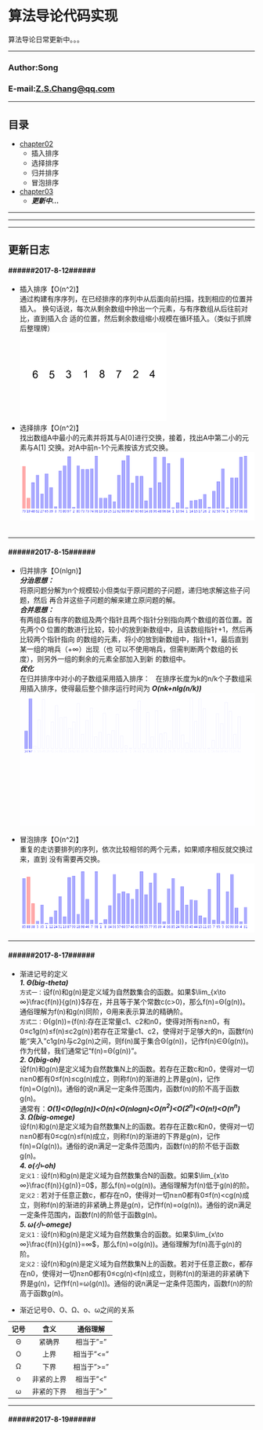 算法导论代码实现
========

算法导论日常更新中。。。
****
### Author:Song
### E-mail:Z.S.Chang@qq.com
****
## 目录
* [chapter02](https://github.com/Changzhisong/Introduction_to_Algorithms/tree/master/chapter02 "跳转到chapter02")
	* 插入排序
	* 选择排序
	* 归并排序
	* 冒泡排序
* [chapter03](https://github.com/Changzhisong/Introduction_to_Algorithms/tree/master/chapter03 "跳转到chapter03")
	* ***更新中...***
	
	
***
---
___

更新日志
-------
#### \######2017-8-12######
* 插入排序【O(n^2)】  
		通过构建有序序列，在已经排序的序列中从后面向前扫描，找到相应的位置并插入。
		换句话说，每次从剩余数组中拎出一个元素，与有序数组从后往前对比，直到插入合
		适的位置，然后剩余数组缩小规模在循环插入。（类似于抓牌后整理牌）  
![动画演示](https://github.com/Changzhisong/Introduction_to_Algorithms/blob/master/chapter02/Doc/Insertion-sort1.gif)  
* 选择排序【O(n^2)】  
		找出数组A中最小的元素并将其与A[0]进行交换，接着，找出A中第二小的元素与A[1]
		交换。对A中前n-1个元素按该方式交换。  
![动画演示](https://github.com/Changzhisong/Introduction_to_Algorithms/blob/master/chapter02/Doc/Selection-Sort.gif)  

-----
#### \######2017-8-15######
* 归并排序【O(nlgn)】  
		***分治思想：***  
		将原问题分解为n个规模较小但类似于原问题的子问题，递归地求解这些子问题，然后
		再合并这些子问题的解来建立原问题的解。  
		***合并思想：***  
		有两组各自有序的数组及两个指针且两个指针分别指向两个数组的首位置。首先两个0
		位置的数进行比较，较小的放到新数组中，且该数组指针+1，然后再比较两个指针指向
		的数组的元素，将小的放到新数组中，指针+1，最后直到某一组的哨兵（+∞）出现（也
		可以不使用哨兵，但需判断两个数组的长度），则另外一组的剩余的元素全部加入到新
		的数组中。    
		***优化***  
		在归并排序中对小的子数组采用插入排序：  
		在排序长度为k的n/k个子数组采用插入排序，使得最后整个排序运行时间为 ***O(nk+nlg(n/k))***  
![动画演示](https://github.com/Changzhisong/Introduction_to_Algorithms/blob/master/chapter02/Doc/Merge-sort.gif)
		
* 冒泡排序【O(n^2)】  
		重复的走访要排列的序列，依次比较相邻的两个元素，如果顺序相反就交换过来，直到
		没有需要再交换。  
![动画演示](https://github.com/Changzhisong/Introduction_to_Algorithms/blob/master/chapter02/Doc/Bubble-Sort.gif)  

-----
#### \######2017-8-17######
* 渐进记号的定义  
		***1. Θ(big-theta)***  
		`方式一：`设f(n)和g(n)是定义域为自然数集合的函数。如果$\lim_{x\to ∞}\frac{f(n)}{g(n)}$存在，并且等于某个常数c(c>0)，那么f(n)=Θ(g(n))。通俗理解为f(n)和g(n)同阶，Θ用来表示算法的精确阶。  
		`方式二：`Θ(g(n))={f(n):存在正常量c1、c2和n0，使得对所有n≥n0，有0≤c1g(n)≤f(n)≤c2g(n)}若存在正常量c1、c2，使得对于足够大的n，函数f(n)能“夹入”c1g(n)与c2g(n)之间，则f(n)属于集合Θ(g(n))，记作f(n)∈Θ(g(n))。作为代替，我们通常记“f(n)=Θ(g(n))”。  
		***2. O(big-oh)***  
		设f(n)和g(n)是定义域为自然数集N上的函数。若存在正数c和n0，使得对一切n≥n0都有0≤f(n)≤cg(n)成立，则称f(n)的渐进的上界是g(n)，记作f(n)=O(g(n))。通俗的说n满足一定条件范围内，函数f(n)的阶不高于函数g(n)。  
		通常有：***O(1)<O(log(n))<O(n)<O(nlogn)<O($n^2$)<O($2^n$)<O(n!)<O($n^n$)***  
		***3. Ω(big-omege)***  
		设f(n)和g(n)是定义域为自然数集N上的函数。若存在正数c和n0，使得对一切n≥n0都有0≤cg(n)≤f(n)成立，则称f(n)的渐进的下界是g(n)，记作f(n)=Ω(g(n))。通俗的说n满足一定条件范围内，函数f(n)的阶不低于函数g(n)。  
		***4. o(小-oh)***  
		`定义1：`设f(n)和g(n)是定义域为自然数集合N的函数。如果$\lim_{x\to ∞}\frac{f(n)}{g(n)}=0$，那么f(n)=o(g(n))。通俗理解为f(n)低于g(n)的阶。  
		`定义2：`若对于任意正数c，都存在n0，使得对一切n≥n0都有0≤f(n)<cg(n)成立，则称f(n)的渐进的非紧确上界是g(n)，记作f(n)=o(g(n))。通俗的说n满足一定条件范围内，函数f(n)的阶低于函数g(n)。  
		***5. ω(小-omege)***  
		`定义1：`设f(n)和g(n)是定义域为自然数集合的函数。如果$\lim_{x\to ∞}\frac{f(n)}{g(n)}=∞$，那么f(n)=o(g(n))。通俗理解为f(n)高于g(n)的阶。  
		`定义2：`设f(n)和g(n)是定义域为自然数集N上的函数。若对于任意正数c，都存在n0，使得对一切n≥n0都有0≤cg(n)<f(n)成立，则称f(n)的渐进的非紧确下界是g(n)，记作f(n)=ω(g(n))。通俗的说n满足一定条件范围内，函数f(n)的阶高于函数g(n)。   

* 渐近记号Θ、Ο、Ω、o、ω之间的关系

| 记号 | 含义  | 通俗理解 |
|:--------------:|:-------------------------:|:-------------------------:|
| Θ | 紧确界 | 相当于”=” |
| O | 上界   | 相当于”<=” |
| Ω | 下界   | 相当于”>=”|
| o | 非紧的上界   |  相当于”<” |
| ω | 非紧的下界   |  相当于”>” |

-----
#### \######2017-8-19######
		
		
		
		
		
		
		
		
		
		
		
		
		
